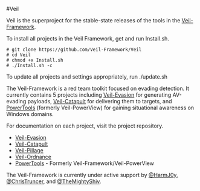 #Veil

Veil is the superproject for the stable-state releases of the tools in the [Veil-Framework](https://www.veil-framework.com/).

To install all projects in the Veil Framework, get and run Install.sh.

```
# git clone https://github.com/Veil-Framework/Veil
# cd Veil
# chmod +x Install.sh
# ./Install.sh -c
```

To update all projects and settings appropriately, run ./update.sh


The Veil-Framework is a red team toolkit focused on evading detection. It currently contains 5 projects including [Veil-Evasion](https://github.com/Veil-Framework/Veil-Evasion) for generating AV-evading payloads, [Veil-Catapult](https://github.com/Veil-Framework/Veil-Catapult) for delivering them to targets, and [PowerTools](https://github.com/PowerShellEmpire/Powertools) (formerly Veil-PowerView) for gaining situational awareness on Windows domains.

For documentation on each project, visit the project repository.

* [Veil-Evasion](https://github.com/Veil-Framework/Veil-Evasion)
* [Veil-Catapult](https://github.com/Veil-Framework/Veil-Catapult)
* [Veil-Pillage](https://github.com/Veil-Framework/Veil-Pillage)
* [Veil-Ordnance](https://github.com/Veil-Framework/Veil-Ordnance)
* [PowerTools](https://github.com/PowerShellEmpire/Powertools) - Formerly Veil-Framework/Veil-PowerView

The Veil-Framework is currently under active support by [@HarmJ0y](https://twitter.com/harmj0y), [@ChrisTruncer](https://twitter.com/ChrisTruncer), and [@TheMightyShiv](https://twitter.com/TheMightyShiv).
